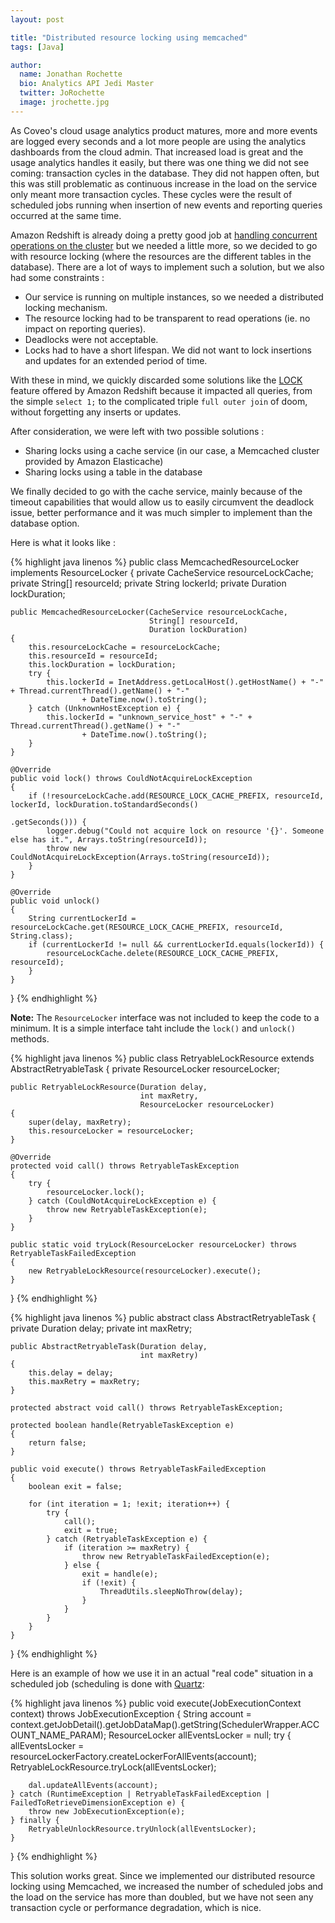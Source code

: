 ```yaml
---
layout: post

title: "Distributed resource locking using memcached"
tags: [Java]

author:
  name: Jonathan Rochette
  bio: Analytics API Jedi Master
  twitter: JoRochette
  image: jrochette.jpg
---
```



As Coveo's cloud usage analytics product matures, more and more events are logged every seconds and a lot more people are using the analytics dashboards from the cloud admin. That increased load is great and the usage analytics handles it easily, but there was one thing we did not see coming: transaction cycles in the database. They did not happen often, but this was still problematic as continuous increase in the load on the service only meant more transaction cycles. These cycles were the result of scheduled jobs running when insertion of new events and reporting queries occurred at the same time. 

<!-- more -->

Amazon Redshift is already doing a pretty good job at [handling concurrent operations on the cluster](http://docs.aws.amazon.com/redshift/latest/dg/c_Concurrent_writes.html) but we needed a little more, so we decided to go with resource locking (where the resources are the different tables in the database). There are a lot of ways to implement such a solution, but we also had some constraints :

- Our service is running on multiple instances, so we needed a distributed locking mechanism.
- The resource locking had to be transparent to read operations (ie. no impact on reporting queries).
- Deadlocks were not acceptable.
- Locks had to have a short lifespan. We did not want to lock insertions and updates for an extended period of time.


With these in mind, we quickly discarded some solutions like the [LOCK](http://docs.aws.amazon.com/redshift/latest/dg/r_LOCK.html) feature offered by Amazon Redshift because it impacted all queries, from the simple `select 1;` to the complicated triple `full outer join` of doom, without forgetting any inserts or updates.

After consideration, we were left with two possible solutions :

- Sharing locks using a cache service (in our case, a Memcached cluster provided by Amazon Elasticache)
- Sharing locks using a table in the database

We finally decided to go with the cache service, mainly because of the timeout capabilities that would allow us to easily circumvent the deadlock issue, better performance and it was much simpler to implement than the database option.

Here is what it looks like :

{% highlight java linenos %}
public class MemcachedResourceLocker implements ResourceLocker
{
    private CacheService resourceLockCache;
    private String[] resourceId;
    private String lockerId;
    private Duration lockDuration;

    public MemcachedResourceLocker(CacheService resourceLockCache,
                                   String[] resourceId,
                                   Duration lockDuration)
    {
        this.resourceLockCache = resourceLockCache;
        this.resourceId = resourceId;
        this.lockDuration = lockDuration;
        try {
            this.lockerId = InetAddress.getLocalHost().getHostName() + "-" + Thread.currentThread().getName() + "-"
                    + DateTime.now().toString();
        } catch (UnknownHostException e) {
            this.lockerId = "unknown_service_host" + "-" + Thread.currentThread().getName() + "-"
                    + DateTime.now().toString();
        }
    }

    @Override
    public void lock() throws CouldNotAcquireLockException
    {
        if (!resourceLockCache.add(RESOURCE_LOCK_CACHE_PREFIX, resourceId, lockerId, lockDuration.toStandardSeconds()
                                                                                                 .getSeconds())) {
            logger.debug("Could not acquire lock on resource '{}'. Someone else has it.", Arrays.toString(resourceId));
            throw new CouldNotAcquireLockException(Arrays.toString(resourceId));
        }
    }

    @Override
    public void unlock()
    {
        String currentLockerId = resourceLockCache.get(RESOURCE_LOCK_CACHE_PREFIX, resourceId, String.class);
        if (currentLockerId != null && currentLockerId.equals(lockerId)) {
            resourceLockCache.delete(RESOURCE_LOCK_CACHE_PREFIX, resourceId);
        }
    }
}
{% endhighlight %}

**Note:** The `ResourceLocker` interface was not included to keep the code to a minimum. It is a simple interface taht include the `lock()` and `unlock()` methods.

{% highlight java linenos %}
public class RetryableLockResource extends AbstractRetryableTask
{
    private ResourceLocker resourceLocker;

    public RetryableLockResource(Duration delay,
                                 int maxRetry,
                                 ResourceLocker resourceLocker)
    {
        super(delay, maxRetry);
        this.resourceLocker = resourceLocker;
    }

    @Override
    protected void call() throws RetryableTaskException
    {
        try {
            resourceLocker.lock();
        } catch (CouldNotAcquireLockException e) {
            throw new RetryableTaskException(e);
        }
    }

    public static void tryLock(ResourceLocker resourceLocker) throws RetryableTaskFailedException
    {
        new RetryableLockResource(resourceLocker).execute();
    }
}
{% endhighlight %}

{% highlight java linenos %}
public abstract class AbstractRetryableTask
{
    private Duration delay;
    private int maxRetry;

    public AbstractRetryableTask(Duration delay,
                                 int maxRetry)
    {
        this.delay = delay;
        this.maxRetry = maxRetry;
    }

    protected abstract void call() throws RetryableTaskException;

    protected boolean handle(RetryableTaskException e)
    {
        return false;
    }

    public void execute() throws RetryableTaskFailedException
    {
        boolean exit = false;

        for (int iteration = 1; !exit; iteration++) {
            try {
                call();
                exit = true;
            } catch (RetryableTaskException e) {
                if (iteration >= maxRetry) {
                    throw new RetryableTaskFailedException(e);
                } else {
                    exit = handle(e);
                    if (!exit) {
                        ThreadUtils.sleepNoThrow(delay);
                    }
                }
            }
        }
    }
}
{% endhighlight %}

Here is an example of how we use it in an actual "real code" situation in a scheduled job (scheduling is done with [Quartz](http://quartz-scheduler.org/):

{% highlight java linenos %}
public void execute(JobExecutionContext context) throws JobExecutionException
{
    String account = context.getJobDetail().getJobDataMap().getString(SchedulerWrapper.ACCOUNT_NAME_PARAM);
    ResourceLocker allEventsLocker = null;
    try {
        allEventsLocker = resourceLockerFactory.createLockerForAllEvents(account);
        RetryableLockResource.tryLock(allEventsLocker);

        dal.updateAllEvents(account);
    } catch (RuntimeException | RetryableTaskFailedException | FailedToRetrieveDimensionException e) {
        throw new JobExecutionException(e);
    } finally {
        RetryableUnlockResource.tryUnlock(allEventsLocker);
    }
}
{% endhighlight %}

This solution works great. Since we implemented our distributed resource locking using Memcached, we increased the number of scheduled jobs and the load on the service has more than doubled, but we have not seen any transaction cycle or performance degradation, which is nice.
